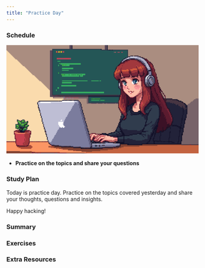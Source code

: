 ```yaml
---
title: "Practice Day"
---
```


### Schedule

  ![](./assets/day02/woman.coder.png)

  - **Practice on the topics and share your questions**

### Study Plan

  Today is practice day. Practice on the topics covered yesterday
  and share your thoughts, questions and insights.

  Happy hacking!

### Summary

### Exercises

### Extra Resources
